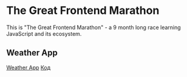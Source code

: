 # The Great Frontend Marathon
This is "The Great Frontend Marathon" - a 9 month long race learning JavaScript and its ecosystem.

## Weather App

[Weather App](https://alexandershvets.github.io/great_frontend_marathon/weather_app/)
[Код](https://github.com/alexandershvets/great_frontend_marathon/tree/main/weather_app/js)